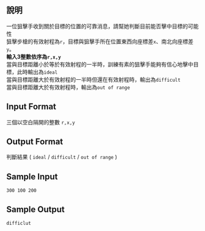 ## 說明 ##
一位狙擊手收到關於目標的位置的可靠消息，請幫她判斷目前能否擊中目標的可能性<br>
狙擊步槍的有效射程為`r`，目標與狙擊手所在位置東西向座標差`x`、南北向座標差`y`。<br>
<b>輸入3整數依序為`r,x,y`</b> <br> 
當與目標距離小於等於有效射程的一半時，訓練有素的狙擊手能夠有信心地擊中目標，此時輸出為`ideal`<br>
當與目標距離大於有效射程的一半時但還在有效射程時，輸出為`difficult`<br>
當與目標距離大於有效射程時，輸出為`out of range`<br>
## Input Format ##
三個以空白隔開的整數 `r,x,y`

## Output Format ##

判斷結果 ( `ideal` / `difficult` / `out of range` )

## Sample Input ##
```
300 100 200
```
## Sample Output ##
```
difficlut
```
